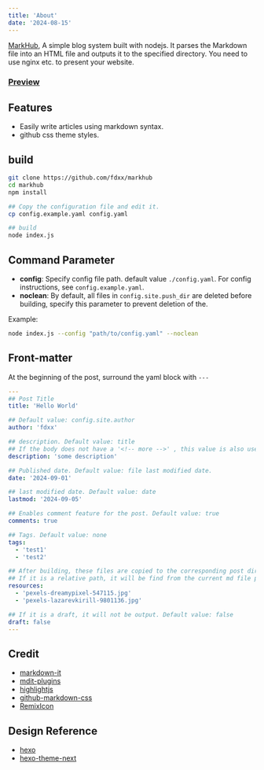 ```yaml
---
title: 'About'
date: '2024-08-15'
---
```


[MarkHub](https://github.com/fdxx/markhub), A simple blog system built with nodejs. <!-- more --> It parses the Markdown file into an HTML file and outputs it to the specified directory. You need to use nginx etc. to present your website.

### [Preview](https://fdxx.github.io/markhub)

## Features
- Easily write articles using markdown syntax.
- github css theme styles.

## build
```bash
git clone https://github.com/fdxx/markhub
cd markhub
npm install

## Copy the configuration file and edit it.
cp config.example.yaml config.yaml

## build
node index.js
```

## Command Parameter
- **config**: Specify config file path. default value `./config.yaml`. For config instructions, see `config.example.yaml`.
- **noclean**: By default, all files in `config.site.push_dir` are deleted before building, specify this parameter to prevent deletion of the.

Example:

```bash
node index.js --config "path/to/config.yaml" --noclean
```

## Front-matter
At the beginning of the post, surround the yaml block with `---`
```yaml
---
## Post Title
title: 'Hello World'

## Default value: config.site.author
author: 'fdxx'

## description. Default value: title
## If the body does not have a '<!-- more -->' , this value is also used as excerpt
description: 'some description'

## Published date. Default value: file last modified date.
date: '2024-09-01'

## last modified date. Default value: date
lastmod: '2024-09-05'

## Enables comment feature for the post. Default value: true
comments: true

## Tags. Default value: none
tags:
  - 'test1'
  - 'test2'

## After building, these files are copied to the corresponding post directory.
## If it is a relative path, it will be find from the current md file path.
resources:
  - 'pexels-dreamypixel-547115.jpg'
  - 'pexels-lazarevkirill-9801136.jpg'

## If it is a draft, it will not be output. Default value: false
draft: false
---
```

## Credit
- [markdown-it](https://github.com/markdown-it/markdown-it)
- [mdit-plugins](https://github.com/mdit-plugins/mdit-plugins)
- [highlightjs](https://github.com/highlightjs/highlight.js)
- [github-markdown-css](https://github.com/sindresorhus/github-markdown-css)
- [RemixIcon](https://github.com/Remix-Design/RemixIcon)

## Design Reference
- [hexo](https://github.com/hexojs/hexo)
- [hexo-theme-next](https://github.com/next-theme/hexo-theme-next)

